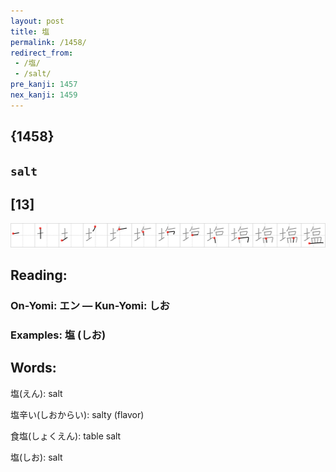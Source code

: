 ```yaml
---
layout: post
title: 塩
permalink: /1458/
redirect_from:
 - /塩/
 - /salt/
pre_kanji: 1457
nex_kanji: 1459
---
```


## {1458}

## `salt`

## [13]

<div class="stroke"><img src="../images/E5A1A9.png" /></div>

## Reading:

### On-Yomi: エン &mdash; Kun-Yomi: しお

### Examples: 塩 (しお)

## Words:

塩(えん): salt

塩辛い(しおからい): salty (flavor)

食塩(しょくえん): table salt

塩(しお): salt
